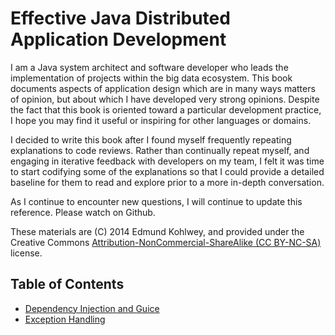 Effective Java Distributed Application Development
==================================================

I am a Java system architect and software developer who
leads the implementation of projects within the big data
ecosystem. This book documents aspects of application design
which are in many ways matters of opinion, but about which
I have developed very strong opinions. Despite the fact
that this book is oriented toward a particular development
practice, I hope you may find it useful or inspiring for
other languages or domains.

I decided to write this book after I found myself frequently
repeating explanations to code reviews. Rather than continually
repeat myself, and engaging in iterative feedback with
developers on my team, I felt it was time to start codifying
some of the explanations so that I could provide a detailed
baseline for them to read and explore prior to a more
in-depth conversation.

As I continue to encounter new questions, I will continue to
update this reference. Please watch on Github.

These materials are (C) 2014 Edmund Kohlwey, and provided 
under the Creative Commons [Attribution-NonCommercial-ShareAlike
(CC BY-NC-SA)](https://creativecommons.org/licenses/by-nc-sa/4.0/)
license.

Table of Contents
-----------------
- [Dependency Injection and Guice](./di.md)
- [Exception Handling](./exceptions.md) 
